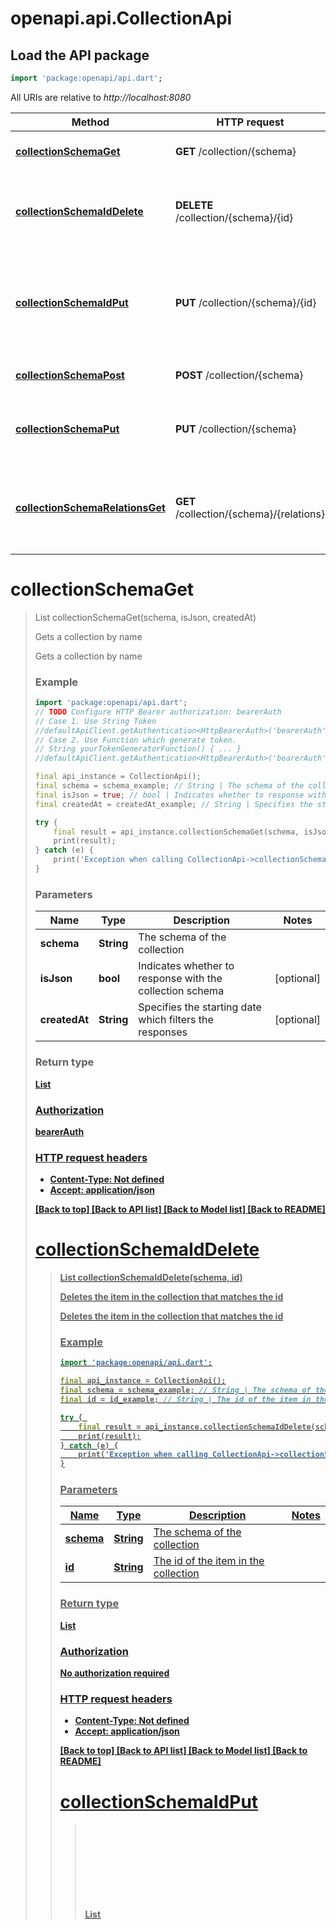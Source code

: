 # openapi.api.CollectionApi

## Load the API package
```dart
import 'package:openapi/api.dart';
```

All URIs are relative to *http://localhost:8080*

Method | HTTP request | Description
------------- | ------------- | -------------
[**collectionSchemaGet**](CollectionApi.md#collectionschemaget) | **GET** /collection/{schema} | Gets a collection by name
[**collectionSchemaIdDelete**](CollectionApi.md#collectionschemaiddelete) | **DELETE** /collection/{schema}/{id} | Deletes the item in the collection that matches the id
[**collectionSchemaIdPut**](CollectionApi.md#collectionschemaidput) | **PUT** /collection/{schema}/{id} | Replaces the item in the collection with the one in the request body
[**collectionSchemaPost**](CollectionApi.md#collectionschemapost) | **POST** /collection/{schema} | Adds a new item to the collection
[**collectionSchemaPut**](CollectionApi.md#collectionschemaput) | **PUT** /collection/{schema} | Replaces the whole collection with the given one
[**collectionSchemaRelationsGet**](CollectionApi.md#collectionschemarelationsget) | **GET** /collection/{schema}/{relations} | Gets a collection by name with resolving the relations


# **collectionSchemaGet**
> List<Object> collectionSchemaGet(schema, isJson, createdAt)

Gets a collection by name

Gets a collection by name

### Example 
```dart
import 'package:openapi/api.dart';
// TODO Configure HTTP Bearer authorization: bearerAuth
// Case 1. Use String Token
//defaultApiClient.getAuthentication<HttpBearerAuth>('bearerAuth').setAccessToken('YOUR_ACCESS_TOKEN');
// Case 2. Use Function which generate token.
// String yourTokenGeneratorFunction() { ... }
//defaultApiClient.getAuthentication<HttpBearerAuth>('bearerAuth').setAccessToken(yourTokenGeneratorFunction);

final api_instance = CollectionApi();
final schema = schema_example; // String | The schema of the collection
final isJson = true; // bool | Indicates whether to response with the collection schema
final createdAt = createdAt_example; // String | Specifies the starting date which filters the responses

try { 
    final result = api_instance.collectionSchemaGet(schema, isJson, createdAt);
    print(result);
} catch (e) {
    print('Exception when calling CollectionApi->collectionSchemaGet: $e\n');
}
```

### Parameters

Name | Type | Description  | Notes
------------- | ------------- | ------------- | -------------
 **schema** | **String**| The schema of the collection | 
 **isJson** | **bool**| Indicates whether to response with the collection schema | [optional] 
 **createdAt** | **String**| Specifies the starting date which filters the responses | [optional] 

### Return type

[**List<Object>**](Object.md)

### Authorization

[bearerAuth](../README.md#bearerAuth)

### HTTP request headers

 - **Content-Type**: Not defined
 - **Accept**: application/json

[[Back to top]](#) [[Back to API list]](../README.md#documentation-for-api-endpoints) [[Back to Model list]](../README.md#documentation-for-models) [[Back to README]](../README.md)

# **collectionSchemaIdDelete**
> List<Object> collectionSchemaIdDelete(schema, id)

Deletes the item in the collection that matches the id

Deletes the item in the collection that matches the id

### Example 
```dart
import 'package:openapi/api.dart';

final api_instance = CollectionApi();
final schema = schema_example; // String | The schema of the collection
final id = id_example; // String | The id of the item in the collection

try { 
    final result = api_instance.collectionSchemaIdDelete(schema, id);
    print(result);
} catch (e) {
    print('Exception when calling CollectionApi->collectionSchemaIdDelete: $e\n');
}
```

### Parameters

Name | Type | Description  | Notes
------------- | ------------- | ------------- | -------------
 **schema** | **String**| The schema of the collection | 
 **id** | **String**| The id of the item in the collection | 

### Return type

[**List<Object>**](Object.md)

### Authorization

No authorization required

### HTTP request headers

 - **Content-Type**: Not defined
 - **Accept**: application/json

[[Back to top]](#) [[Back to API list]](../README.md#documentation-for-api-endpoints) [[Back to Model list]](../README.md#documentation-for-models) [[Back to README]](../README.md)

# **collectionSchemaIdPut**
> List<Object> collectionSchemaIdPut(schema, id, body)

Replaces the item in the collection with the one in the request body

Replaces the item in the collection with the one in the request body

### Example 
```dart
import 'package:openapi/api.dart';

final api_instance = CollectionApi();
final schema = schema_example; // String | The schema of the collection
final id = id_example; // String | The id of the item in the collection
final body = Object(); // Object | 

try { 
    final result = api_instance.collectionSchemaIdPut(schema, id, body);
    print(result);
} catch (e) {
    print('Exception when calling CollectionApi->collectionSchemaIdPut: $e\n');
}
```

### Parameters

Name | Type | Description  | Notes
------------- | ------------- | ------------- | -------------
 **schema** | **String**| The schema of the collection | 
 **id** | **String**| The id of the item in the collection | 
 **body** | **Object**|  | [optional] 

### Return type

[**List<Object>**](Object.md)

### Authorization

No authorization required

### HTTP request headers

 - **Content-Type**: application/json
 - **Accept**: application/json

[[Back to top]](#) [[Back to API list]](../README.md#documentation-for-api-endpoints) [[Back to Model list]](../README.md#documentation-for-models) [[Back to README]](../README.md)

# **collectionSchemaPost**
> List<Object> collectionSchemaPost(schema, isJson, createdAt, body)

Adds a new item to the collection

Adds a new item to the collection

### Example 
```dart
import 'package:openapi/api.dart';
// TODO Configure HTTP Bearer authorization: bearerAuth
// Case 1. Use String Token
//defaultApiClient.getAuthentication<HttpBearerAuth>('bearerAuth').setAccessToken('YOUR_ACCESS_TOKEN');
// Case 2. Use Function which generate token.
// String yourTokenGeneratorFunction() { ... }
//defaultApiClient.getAuthentication<HttpBearerAuth>('bearerAuth').setAccessToken(yourTokenGeneratorFunction);

final api_instance = CollectionApi();
final schema = schema_example; // String | The schema of the collection
final isJson = true; // bool | Indicates whether to response with the collection schema
final createdAt = createdAt_example; // String | Specifies the starting date which filters the responses
final body = Object(); // Object | 

try { 
    final result = api_instance.collectionSchemaPost(schema, isJson, createdAt, body);
    print(result);
} catch (e) {
    print('Exception when calling CollectionApi->collectionSchemaPost: $e\n');
}
```

### Parameters

Name | Type | Description  | Notes
------------- | ------------- | ------------- | -------------
 **schema** | **String**| The schema of the collection | 
 **isJson** | **bool**| Indicates whether to response with the collection schema | [optional] 
 **createdAt** | **String**| Specifies the starting date which filters the responses | [optional] 
 **body** | **Object**|  | [optional] 

### Return type

[**List<Object>**](Object.md)

### Authorization

[bearerAuth](../README.md#bearerAuth)

### HTTP request headers

 - **Content-Type**: application/json
 - **Accept**: application/json

[[Back to top]](#) [[Back to API list]](../README.md#documentation-for-api-endpoints) [[Back to Model list]](../README.md#documentation-for-models) [[Back to README]](../README.md)

# **collectionSchemaPut**
> List<Object> collectionSchemaPut(schema, isJson, createdAt, requestBody)

Replaces the whole collection with the given one

Replaces the whole collection with the given one

### Example 
```dart
import 'package:openapi/api.dart';

final api_instance = CollectionApi();
final schema = schema_example; // String | The schema of the collection
final isJson = true; // bool | Indicates whether to response with the collection schema
final createdAt = createdAt_example; // String | Specifies the starting date which filters the responses
final requestBody = [List<Object>()]; // List<Object> | 

try { 
    final result = api_instance.collectionSchemaPut(schema, isJson, createdAt, requestBody);
    print(result);
} catch (e) {
    print('Exception when calling CollectionApi->collectionSchemaPut: $e\n');
}
```

### Parameters

Name | Type | Description  | Notes
------------- | ------------- | ------------- | -------------
 **schema** | **String**| The schema of the collection | 
 **isJson** | **bool**| Indicates whether to response with the collection schema | [optional] 
 **createdAt** | **String**| Specifies the starting date which filters the responses | [optional] 
 **requestBody** | [**List<Object>**](Object.md)|  | [optional] 

### Return type

[**List<Object>**](Object.md)

### Authorization

No authorization required

### HTTP request headers

 - **Content-Type**: application/json
 - **Accept**: application/json

[[Back to top]](#) [[Back to API list]](../README.md#documentation-for-api-endpoints) [[Back to Model list]](../README.md#documentation-for-models) [[Back to README]](../README.md)

# **collectionSchemaRelationsGet**
> List<Object> collectionSchemaRelationsGet(schema, relations, isJson, createdAt)

Gets a collection by name with resolving the relations

Gets a collection by name with resolving the relations

### Example 
```dart
import 'package:openapi/api.dart';
// TODO Configure HTTP Bearer authorization: bearerAuth
// Case 1. Use String Token
//defaultApiClient.getAuthentication<HttpBearerAuth>('bearerAuth').setAccessToken('YOUR_ACCESS_TOKEN');
// Case 2. Use Function which generate token.
// String yourTokenGeneratorFunction() { ... }
//defaultApiClient.getAuthentication<HttpBearerAuth>('bearerAuth').setAccessToken(yourTokenGeneratorFunction);

final api_instance = CollectionApi();
final schema = schema_example; // String | The schema of the collection
final relations = []; // List<Object> | The depending models of the schema
final isJson = true; // bool | Indicates whether to response with the collection schema
final createdAt = createdAt_example; // String | Specifies the starting date which filters the responses

try { 
    final result = api_instance.collectionSchemaRelationsGet(schema, relations, isJson, createdAt);
    print(result);
} catch (e) {
    print('Exception when calling CollectionApi->collectionSchemaRelationsGet: $e\n');
}
```

### Parameters

Name | Type | Description  | Notes
------------- | ------------- | ------------- | -------------
 **schema** | **String**| The schema of the collection | 
 **relations** | [**List<Object>**](Object.md)| The depending models of the schema | [default to const []]
 **isJson** | **bool**| Indicates whether to response with the collection schema | [optional] 
 **createdAt** | **String**| Specifies the starting date which filters the responses | [optional] 

### Return type

[**List<Object>**](Object.md)

### Authorization

[bearerAuth](../README.md#bearerAuth)

### HTTP request headers

 - **Content-Type**: Not defined
 - **Accept**: application/json

[[Back to top]](#) [[Back to API list]](../README.md#documentation-for-api-endpoints) [[Back to Model list]](../README.md#documentation-for-models) [[Back to README]](../README.md)

